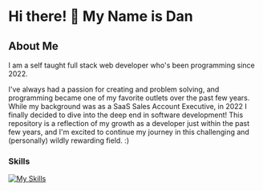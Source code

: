 # Hi there! 👋 My Name is Dan

<!--
**rann143/rann143** is a ✨ _special_ ✨ repository because its `README.md` (this file) appears on your GitHub profile.
-->

## About Me
I am a self taught full stack web developer who's been programming since 2022. 

I've always had a passion for creating and problem solving, and programming became one of my favorite outlets over the past few years. While my background was as a SaaS Sales Account Executive, in 2022 I finally decided to dive into the deep end in software development! This repository is a reflection of my growth as a developer just within the past few years, and I'm excited to continue my journey in this challenging and (personally) wildly rewarding field. :)

### Skills

[![My Skills](https://skillicons.dev/icons?i=js,html,css,nodejs,mongodb,postgres,webpack,npm)](https://skillicons.dev)

